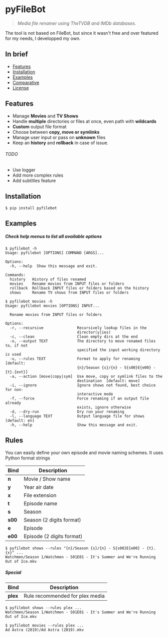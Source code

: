 # pyFileBot

> *Media file renamer using TheTVDB and IMDb databases.*


The tool is not based on  FileBot, but since it wasn't free and over featured for my needs, I developped my own. 


## In brief

- [Features](#features)
- [Installation](#installation)
- [Examples](#examples)
- [Comparative](#comparative)
- [License](#license)



## Features

- Manage **Movies** and **TV Shows**
- Handle **multiple** directories or files at once, even path with **wildcards**
- **Custom** output file format
- Choose between **copy, move or symlinks**
- Manage user input or pass on **unknown** files
- Keep an **history** and **rollback** in case of issue.

###### TODO

- Use logger
- Add more complex rules
- Add subtitles feature


## Installation

```text
$ pip install pyfilebot
```

## Examples

##### Check help menus to list all available options


```text
$ pyfilebot -h
Usage: pyfilebot [OPTIONS] COMMAND [ARGS]...

Options:
  -h, --help  Show this message and exit.

Commands:
  history   History of files renamed
  movies    Rename movies from INPUT files or folders
  rollback  Rollback INPUT files or folders based on the history
  shows     Rename TV shows from INPUT files or folders
```

```text
$ pyfilebot movies -h
Usage: pyfilebot movies [OPTIONS] INPUT...

  Rename movies from INPUT files or folders

Options:
  -r, --recursive               Recursively lookup files in the
                                director(y|ies)
  -c, --clean                   Clean empty dirs at the end
  -o, --output TEXT             The directory to move renamed files to, if not
                                specified the input working directory is used
  -u, --rules TEXT              Format to apply for renaming  [default:
                                {n}/Season {s}/{n} - S{s00}E{e00} - {t}.{ext}]
  -a, --action [move|copy|sym]  Use move, copy or symlink files to the
                                destination  [default: move]
  -i, --ignore                  Ignore shows not found, best choice for non-
                                interactive mode
  -f, --force                   Force renaming if an output file already
                                exists, ignore otherwise
  -d, --dry-run                 Dry run your renaming
  -l, --language TEXT           Output language file for shows  [default: en]
  -h, --help                    Show this message and exit.
```

## Rules

You can easily define your own episode and movie naming schemes. It uses Python format strings

| Bind  | Description  |
|-------|------------------|
| **n** | Movie / Show name |   
| **y** | Year air date |  
| **x** | File extension  |   
| **t** | Episode name |   
| **s** | Season  |   
| **s00** | Season (2 digits format)  |   
| **e** | Episode  |   
| **e00** | Episode (2 digits format)  |   


```text
$ pyfilebot shows --rules "{n}/Season {s}/{n} - S{s00}E{e00} - {t}.{x}" ...
Watchmen/Season 1/Watchmen - S01E01 - It's Summer and We're Running Out of Ice.mkv
```

##### Special

| Bind  | Description  |
|-------|------------------|
| **plex** | Rule recommended for plex media |   
```text
$ pyfilebot shows --rules plex ...
Watchmen/Season 1/Watchmen - S01E01 - It's Summer and We're Running Out of Ice.mkv

$ pyfilebot movies --rules plex ...
Ad Astra (2019)/Ad Astra (2019).mkv
```

